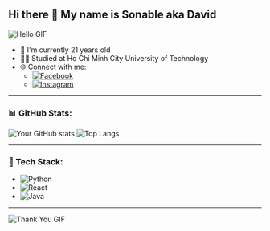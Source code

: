 ## Hi there 👋 My name is Sonable aka David

![Hello GIF](https://media.giphy.com/media/NmjERw0IP2VoLpveRz/giphy.gif?cid=ecf05e47zfjrq41emj4awsn69k8yj1mar7k4e4ax8sfmscmp&ep=v1_gifs_search&rid=giphy.gif&ct=g)

- 🔭 I'm currently 21 years old
- 👨‍🎓 Studied at Ho Chi Minh City University of Technology
- 🌐 Connect with me:
  - [![Facebook](https://img.shields.io/badge/-Facebook-1877F2?style=flat&logo=facebook&logoColor=white)](https://www.facebook.com/haisonnn2710)
  - [![Instagram](https://img.shields.io/badge/-Instagram-E4405F?style=flat&logo=instagram&logoColor=white)](https://www.instagram.com/son.dnhai_/)

---

### 📊 GitHub Stats:

![Your GitHub stats](https://github-readme-stats.vercel.app/api?username=Sonable23&show_icons=true&theme=radical) ![Top Langs](https://github-readme-stats.vercel.app/api/top-langs/?username=Sonable23&layout=compact&theme=radical)

---


### 🚀 Tech Stack:

- ![Python](https://img.shields.io/badge/-Python-333333?style=flat&logo=python)
- ![React](https://img.shields.io/badge/-React-333333?style=flat&logo=react)
- ![Java](https://img.shields.io/badge/-Java-333333?style=flat&logo=java)
---

![Thank You GIF](https://media.giphy.com/media/9BCX9jQLk7yStC4VwV/giphy.gif?cid=ecf05e470ycw6y64p8str5eggudawxinle29pvahs8tadvxs&ep=v1_gifs_search&rid=giphy.gif&ct=g)

